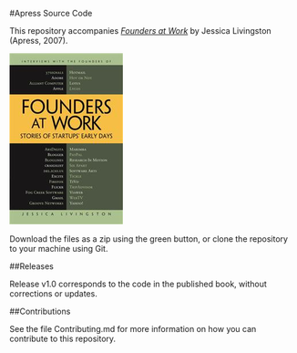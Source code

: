 #Apress Source Code

This repository accompanies [*Founders at Work*](http://www.apress.com/9781590597149) by Jessica Livingston (Apress, 2007).

![Cover image](9781590597149.jpg)

Download the files as a zip using the green button, or clone the repository to your machine using Git.

##Releases

Release v1.0 corresponds to the code in the published book, without corrections or updates.

##Contributions

See the file Contributing.md for more information on how you can contribute to this repository.
